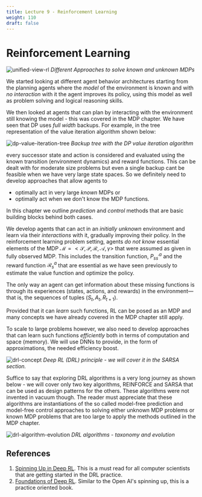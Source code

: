 ```yaml
---
title: Lecture 9 - Reinforcement Learning
weight: 110
draft: false
---
```


# Reinforcement Learning

![unified-view-rl](images/unified-view-rl.png)
*Different Approaches to solve known and unknown MDPs*

We started looking at different agent behavior architectures starting from the planning agents where the _model_ of the environment is known and with _no interaction_ with it the agent improves its policy, using this model as well as problem solving and logical reasoning skills. 

We then looked at agents that can plan by interacting with the environment still knowing the model - this was covered in the MDP chapter.  We have seen that DP uses _full width_ backups.  For example, in the tree representation of the value iteration algorithm shown below: 

![dp-value-iteration-tree](images/dp-value-iteration-tree.png)
_Backup tree with the DP value iteration algorithm_

every successor state and action is considered and evaluated using the known transition (environment dynamics) and reward functions. This can be dealt with for moderate size problems but even a single backup cant be feasible when we have very large state spaces. So we definitely need to develop approaches that allow agents to 

* optimally act in very large _known_ MDPs or 
* optimally act when we don't know the MDP functions. 

In this chapter we outline _prediction_ and _control_ methods that are basic building blocks behind both cases. 

We develop agents that can act in an _initially unknown_ environment and learn via their _interactions_ with it, gradually improving their policy. In the reinforcement learning problem setting, agents _do not know_ essential elements of the MDP $\mathcal M = <\mathcal S, \mathcal P, \mathcal R, \mathcal A, \gamma>$ that were assumed as given in fully observed MDP. This includes the transition function, $P^a_{ss^\prime}$ and the reward function $\mathcal R_s^a$ that are essential as we have seen previously to estimate the value function and optimize the policy. 

The only way an agent can get information about these missing functions is through its experiences (states, actions, and rewards) in the environment—that is, the sequences of tuples ($S_t, A_t, R_{t+1}$).  

Provided that it can _learn_ such functions, RL can be posed as an MDP and many concepts we have already covered in the MDP chapter still apply. 
 
To scale to large problems however, we also need to develop approaches that can learn such functions _efficiently_ both in terms of computation and space (memory). We will use DNNs to provide, in the form of approximations, the needed efficiency boost. 

![drl-concept](images/drl-concept.png)
*Deep RL (DRL) principle - we will cover it in the SARSA section.*

Suffice to say that exploring DRL algorithms is a very long journey as shown below - we will cover only two key algorithms, REINFORCE and SARSA that can be used as design patterns for the others. These algorithms were not invented in vacuum though. The reader must appreciate that these algorithms are instantiations of the so called model-free prediction and model-free control approaches to solving either unknown MDP problems or known MDP problems that are too large to apply the methods outlined in the MDP chapter. 

![drl-algorithm-evolution](images/drl-algorithm-evolution.png)
*DRL algorithms - taxonomy and evolution*



## References

1. [Spinning Up in Deep RL](https://spinningup.openai.com/en/latest/). This is a must read for all computer scientists that are getting started in the DRL practice. 
2. [Foundations of Deep RL](https://www.amazon.com/Deep-Reinforcement-Learning-Python-Hands/dp/0135172381). Similar to the Open AI's spinning up, this is a practice oriented book. 
